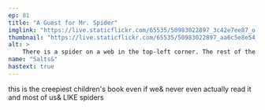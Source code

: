 ```yaml
---
ep: 81
title: "A Guest for Mr. Spider"
imglink: "https://live.staticflickr.com/65535/50983022897_3c42e7ee87_o.jpg"
thumbnail: "https://live.staticflickr.com/65535/50983022897_aa6c5e8e54_q.jpg"
alt: >
    There is a spider on a web in the top-left corner. The rest of the image is black, with bold all-caps white lettering reading &quot;MR. SPIDER DOESN&#x27;T LIKE IT.&quot;
name: "Salts&"
hastext: true
---
```

this is the creepiest children's book even if we& never even actually read it and most of us& LIKE spiders